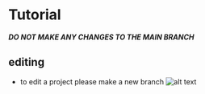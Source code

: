 # Tutorial
**_DO NOT MAKE ANY CHANGES TO THE MAIN BRANCH_**
## editing
- to edit a project please make a new branch
![alt text](C:\Users\TDKua\Videos\contribute.gif)
